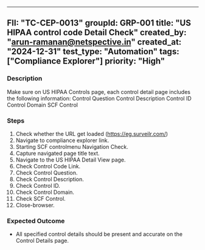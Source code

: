 ---
  FII: "TC-CEP-0013"
  groupId: GRP-001
  title: "US HIPAA control code Detail Check"
  created_by: "arun-ramanan@netspective.in"
  created_at:  "2024-12-31"
  test_type: "Automation"
  tags: ["Compliance Explorer"] 
  priority: "High"
  ---

  ### Description
  Make sure on US HIPAA Controls page, each control detail page includes the following information:
  Control Question
  Control Description
  Control ID
  Control Domain
  SCF Control

  ### Steps
  1. Check whether the URL get loaded (https://eg.surveilr.com/)
  2. Navigate to compliance explorer link.
  3. Starting SCF controlmenu Navigation Check.
  4. Capture navigated page title text.
  5. Navigate to the US HIPAA Detail View page.
  6. Check Control Code Link.
  7. Check Control Question.
  8. Check Control Description.
  9. Check Control ID.
  10. Check Control Domain.
  11. Check SCF Control.
  12. Close-browser.

  ### Expected Outcome
  -  All specified control details should be present and accurate on the Control Details page.